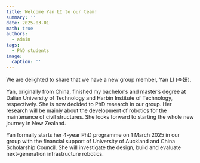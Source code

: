 ```yaml
---
title: Welcome Yan LI to our team!
summary: ''
date: 2025-03-01
math: true
authors:
  - admin
tags:
  - PhD students
image:
  caption: ''
---
```


We are delighted to share that we have a new group member, Yan LI (李妍). 

Yan, originally from China, finished my bachelor’s and master’s degree at Dalian University of Technology and Harbin Institute of Technology, respectively. She is now decided to PhD research in our group. Her research will be mainly about the development of robotics for the maintenance of civil structures. She looks forward to starting the whole new journey in New Zealand.

Yan formally starts her 4-year PhD programme on 1 March 2025 in our group with the financial support of University of Auckland and China Scholarship Council. She will investigate the design, build and evaluate next-generation infrastructure robotics.
